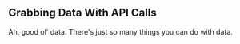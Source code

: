 ## Grabbing Data With API Calls

Ah, good ol' data. There's just so many things you can do with data.
